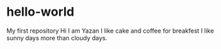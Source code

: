 # hello-world
My first repository
Hi I am Yazan
I like cake and coffee for breakfest
I like sunny days more than cloudy days.

